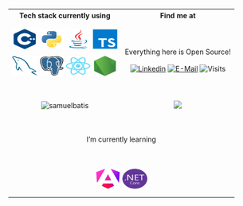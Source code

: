 


<table width="100%">
  <tr>
  <th>Tech stack currently using</th>
  <th>Find me at</th>
  </tr>
  <tr>
  <td width="50%">

 <p align = "center">
 
   <img align="center" height="40" width="50" src="https://raw.githubusercontent.com/devicons/devicon/master/icons/cplusplus/cplusplus-plain.svg">
  <img align="center" height="40" width="50" src="https://raw.githubusercontent.com/devicons/devicon/master/icons/python/python-original.svg">
  <img align="center" height="40" width="50" src="https://raw.githubusercontent.com/devicons/devicon/master/icons/java/java-original.svg">
  <img align="center" height="40" width="50" src="https://raw.githubusercontent.com/devicons/devicon/master/icons/typescript/typescript-plain.svg">
  
  
  
 </p>
  <p align = "center">
    
  <img align="center" height="40" width="50" src="https://raw.githubusercontent.com/devicons/devicon/master/icons/mysql/mysql-original.svg">
  <img align="center" height="40" width="50" src="https://raw.githubusercontent.com/devicons/devicon/master/icons/postgresql/postgresql-original.svg">
  <img align="center" height="40" width="50" src="https://raw.githubusercontent.com/devicons/devicon/master/icons/react/react-original.svg">
  <img align="center" height="40" width="50" src="https://raw.githubusercontent.com/devicons/devicon/master/icons/nodejs/nodejs-original.svg"> 
  </p>
  </td>
  <td width="51%">

<br><p align="center">Everything here is Open Source!<br><br>
[![Linkedin](https://img.shields.io/badge/linked-in-369?style=flat-square&logo=linkedin&logoColor=white&color=blue)](https://www.linkedin.com/in/samuel-batistela/)
[![E-Mail](https://img.shields.io/badge/email-reveal-2a8?style=flat-square&logo=gmail&logoColor=white)](https://mailhide.io/e/6BeKyFTw)
![Visits](https://komarev.com/ghpvc/?username=samuelbatis)

</p>
  </td>
  <tr>
  <td width = "50%">
  <br>
  <p align = "center"><img src="https://github-readme-stats.vercel.app/api/top-langs/?username=samuelbatis&layout=compact&show_icons=true&theme=onedark&locale=en&count_private=true&langs_count=8" alt="samuelbatis" /></p>
  </td>
  <td width = "50%">
  <br>
  <p align = "center"><img height="155em" src="https://github-readme-stats.vercel.app/api?username=SamuelBatis&show_icons=true&theme=onedark&include_all_commits=true&count_private=true"/></p>
  </td>
  <tr>
  <td colspan = 2><br><p align = "center"> I’m currently learning </p></td>
  <tr>
  <td colspan=2 width ="50%">
  <br>
  <p align="center">
  <img align="center" height="40" width="50" src="https://raw.githubusercontent.com/devicons/devicon/master/icons/angular/angular-original.svg">
  <img align="center" height="40" width="50" src="https://raw.githubusercontent.com/devicons/devicon/master/icons/dotnetcore/dotnetcore-original.svg">
  </p>
  </table>

[//]: <> (The `&nbsp;` is to have Aphelion take up more space)
